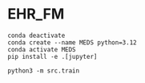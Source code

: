 # EHR_FM

```
conda deactivate 
conda create --name MEDS python=3.12 
conda activate MEDS 
pip install -e .[jupyter] 
```

```
python3 -m src.train
```